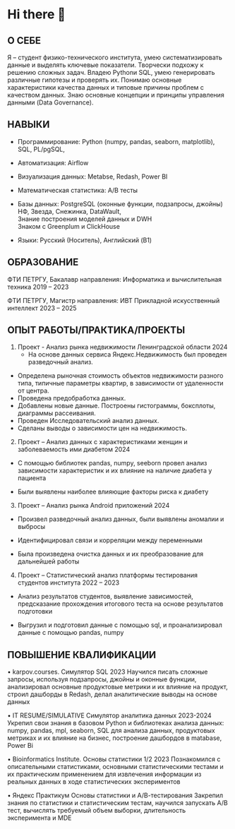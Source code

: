 # Hi there 👋

## О СЕБЕ

Я – студент физико-технического института, умею систематизировать данные и выделять ключевые показатели. Творчески
подхожу к решению сложных задач. Владею Pythonи SQL, умею генерировать различные гипотезы и проверять их. Понимаю
основные характеристики качества данных и типовые причины проблем с качеством данных. Знаю основные концепции и
принципы управления данными (Data Governance).  

## НАВЫКИ 

+ Программирование: Python (numpy, pandas, seaborn, matplotlib), SQL, PL/pgSQL,  

+ Автоматизация: Airflow
  
+ Визуализация данных: Metabse, Redash, Power BI  

+ Математическая статистика: A/B тесты  

+ Базы данных: PostgreSQL (оконные функции, подзапросы, джойны)  
              НФ, Звезда, Снежинка, DataWault,  
              Знание построения моделей данных и DWH  
              Знаком с Greenplum и ClickHouse  

+ Языки: Русский (Носитель), Английский (B1)  

## ОБРАЗОВАНИЕ  

ФТИ ПЕТРГУ, Бакалавр направления: Информатика и вычислительная техника 2019 – 2023  

ФТИ ПЕТРГУ, Магистр направления: ИВТ Прикладной искусственный интеллект 2023 – 2025  

## ОПЫТ РАБОТЫ/ПРАКТИКА/ПРОЕКТЫ  

1. Проект - Анализ рынка недвижимости Ленинградской области 2024
   - На основе данных сервиса Яндекс.Недвижимость был проведен разведочный анализ.
  -  Определена рыночная стоимость объектов недвижимости разного типа, типичные параметры квартир, в зависимости от удаленности от центра.
  -  Проведена предобработка данных.
  -  Добавлены новые данные. Построены гистограммы, боксплоты, диаграммы рассеивания.
  -  Проведен Исследовательский анализ данных.
  -  Сделаны выводы о зависимости цен на недвижимость.

2. Проект – Анализ данных с характеристиками женщин и заболеваемость ими диабетом 2024  

- С помощью библиотек pandas, numpy, seeborn провел анализ зависимости характеристик и их влияние на наличие
диабета у пациента  

- Были выявлены наиболее влияющие факторы риска к диабету
   
3. Проект – Анализ рынка Android приложений 2024  
 
- Произвел разведочный анализ данных, были выявлены аномалии и выбросы  

- Идентифицировал связи и корреляции между переменными  

- Была произведена очистка данных и их преобразование для дальнейшей работы  

4. Проект – Статистический анализ платформы тестирования студентов института 2022 – 2023
 
- Анализ результатов студентов, выявление зависимостей, предсказание прохождения итогового теста на основе
результатов подготовки  

- Выгрузил и подготовил данные с помощью sql, и проанализировал данные с помощью pandas, numpy  

  
## ПОВЫШЕНИЕ КВАЛИФИКАЦИИ  

• karpov.courses. Симулятор SQL 2023
Научился писать сложные запросы, используя подзапросы, джойны и оконные функции, анализировал основные
продуктовые метрики и их влияние на продукт, строил дашборды в Redash, делал аналитические выводы на основе
данных  

• IT RESUME/SIMULATIVE Симулятор аналитика данных 2023-2024
Укрепил свои знания в базовом Python и библиотеках анализа данных: numpy, pandas, mpl, seaborn, SQL для анализа данных,
продуктовых метриках и их влияние на бизнес, построение дашбордов в matabase, Power Bi  

• Bioinformatics Institute. Основы статистики 1/2 2023
Познакомился с описательными статистиками, основными статистическими тестами и их практическим применением
для извлечения информации из реальных данных в ходе статистических экспериментов
  
• Яндекс Практикум Основы статистики и А/В-тестирования
Закрепил знания по статистики и статистическим тестам, научился запускать А/В тест, вычислять требуемый объем выборки,
длительность эксперимента и MDE
